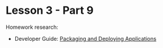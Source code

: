 # Lesson 3 - Part 9

Homework research:

   * Developer Guide: [Packaging and Deploying Applications](https://docs.oracle.com/middleware/jet410/jet/developer/GUID-CEDCECA7-C814-4E73-A838-ECA0F0677ADB.htm#JETDG-GUID-CEDCECA7-C814-4E73-A838-ECA0F0677ADB)
